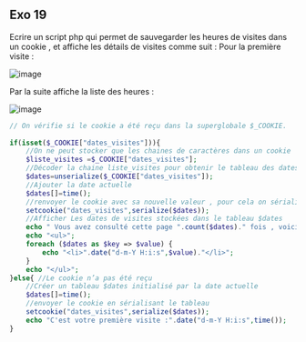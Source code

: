 ## Exo 19

Ecrire un script php qui permet de sauvegarder les heures de visites dans un cookie , et affiche les détails de visites comme suit :
Pour la première visite :

![image](https://user-images.githubusercontent.com/46321539/156780765-db7f353b-aac2-47e5-b974-9f45dea64d3f.png)

Par la suite affiche la liste des heures :

![image](https://user-images.githubusercontent.com/46321539/156780811-9bca414b-1d97-4808-91ff-cf841135d26f.png)

```php
// On vérifie si le cookie a été reçu dans la superglobale $_COOKIE.
  
if(isset($_COOKIE["dates_visites"])){
    //On ne peut stocker que les chaines de caractères dans un cookie
    $liste_visites =$_COOKIE["dates_visites"];
    //Décoder la chaine liste_visites pour obtenir le tableau des dates
    $dates=unserialize($_COOKIE["dates_visites"]);
    //Ajouter la date actuelle
    $dates[]=time();
    //renvoyer le cookie avec sa nouvelle valeur , pour cela on sérialise le tableau
    setcookie("dates_visites",serialize($dates));
    //Afficher Les dates de visites stockées dans le tableau $dates
    echo " Vous avez consulté cette page ".count($dates)." fois , voici les détails:";
    echo "<ul>";
    foreach ($dates as $key => $value) {
        echo "<li>".date("d-m-Y H:i:s",$value)."</li>";
    }
    echo "</ul>";
}else{ //Le cookie n’a pas été reçu
    //Créer un tableau $dates initialisé par la date actuelle
    $dates[]=time();
    //envoyer le cookie en sérialisant le tableau
    setcookie("dates_visites",serialize($dates));
    echo "C'est votre première visite :".date("d-m-Y H:i:s",time());
}
```
